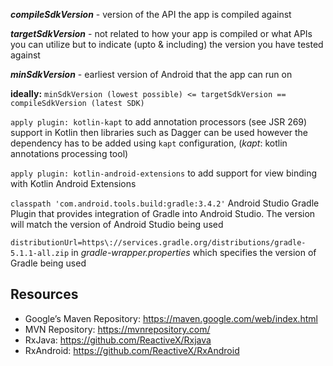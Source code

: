 
**_compileSdkVersion_** - version of the API the app is compiled against

**_targetSdkVersion_** - not related to how your app is compiled or what APIs you can utilize but to indicate (upto & including) the version you have tested against

**_minSdkVersion_** - earliest version of Android that the app can run on

**ideally:** `minSdkVersion (lowest possible) <= targetSdkVersion == compileSdkVersion (latest SDK)`


`apply plugin: kotlin-kapt` to add annotation processors (see JSR 269) support in Kotlin then libraries such as Dagger can be used however the dependency has to be added using `kapt` configuration, (_kapt_: kotlin annotations processing tool)

`apply plugin: kotlin-android-extensions` to add support for view binding with Kotlin Android Extensions

`classpath 'com.android.tools.build:gradle:3.4.2'` Android Studio Gradle Plugin that provides integration of Gradle into Android Studio. The version will match the version of Android Studio being used

`distributionUrl=https\://services.gradle.org/distributions/gradle-5.1.1-all.zip` in _gradle-wrapper.properties_ which specifies the version of Gradle being used

## Resources
- Google’s Maven Repository: https://maven.google.com/web/index.html
- MVN Repository: https://mvnrepository.com/
- RxJava: https://github.com/ReactiveX/Rxjava
- RxAndroid: https://github.com/ReactiveX/RxAndroid
